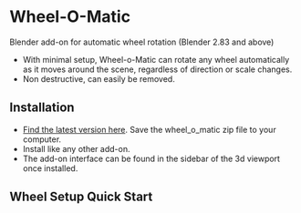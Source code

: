 # Wheel-O-Matic
Blender add-on for automatic wheel rotation (Blender 2.83 and above)
- With minimal setup, Wheel-o-Matic can rotate any wheel automatically as it moves around the scene, regardless of direction or scale changes.
- Non destructive, can easily be removed. 

## Installation
- [Find the latest version here](https://github.com/TechArtToolBox/wheel-o-matic/releases/latest). Save the wheel_o_matic zip file to your computer.
- Install like any other add-on.
- The add-on interface can be found in the sidebar of the 3d viewport once installed. 

## Wheel Setup Quick Start



